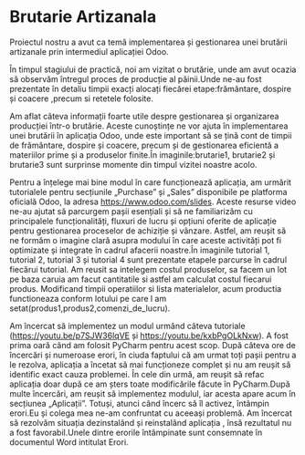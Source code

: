 # Brutarie Artizanala 
Proiectul nostru a avut ca temă implementarea și gestionarea unei brutării artizanale prin intermediul aplicației Odoo.

În timpul stagiului de practică, noi am vizitat o brutărie, unde am avut ocazia să observăm întregul proces de producție al pâinii.Unde ne-au fost prezentate în detaliu timpii exacți alocați fiecărei etape:frământare, dospire și coacere ,precum si retetele folosite.

Am aflat câteva informații foarte utile despre gestionarea și organizarea producției într-o brutărie. Aceste cunoștințe ne vor ajuta în implementarea unei brutării în aplicația Odoo, unde este important să se țină cont de timpii de frământare, dospire și coacere, precum și de gestionarea eficientă a materiilor prime și a produselor finite.În imaginile:brutarie1, brutarie2 și brutarie3 sunt surprinse momente din timpul vizitei noastre acolo.


Pentru a înțelege mai bine modul în care funcționează aplicația, am urmărit tutorialele pentru secțiunile „Purchase” și „Sales” disponibile pe platforma oficială Odoo, la adresa https://www.odoo.com/slides. Aceste resurse video ne-au ajutat să parcurgem pașii esențiali și să ne familiarizăm cu principalele funcționalități, fluxuri de lucru și opțiuni oferite de aplicație pentru gestionarea proceselor de achiziție și vânzare. Astfel, am reușit să ne formăm o imagine clară asupra modului în care aceste activități pot fi optimizate și integrate în cadrul afacerii noastre.În imaginile tutorial 1, tutorial 2, tutorial 3 și tutorial 4 sunt prezentate etapele parcurse în cadrul fiecărui tutorial.
Am reusit sa intelegem costul produselor, sa facem un lot pe baza caruia am facut cantitatile si astfel am calculat costul fiecarui produs. 
Modificand timpii operatiilor si lista materialelor, acum productia functioneaza conform lotului pe care l am setat(produs1,produs2,comenzi_de_lucru).


Am încercat să implementez un modul urmând câteva tutoriale (https://youtu.be/p7SJW36lqVE și https://youtu.be/kxbPgOLkNxw). A fost prima oară când am folosit PyCharm pentru acest scop. După câteva ore de încercări și numeroase erori, în ciuda faptului că am urmat toți pașii pentru a le rezolva, aplicația a încetat să mai funcționeze complet și nu am reușit să identific exact cauza problemei. În cele din urmă, am reușit să refac aplicația doar după ce am șters toate modificările făcute în PyCharm.După multe încercări, am reușit să implementez modulul, iar acesta apare acum în secțiunea „Aplicații”. Totuși, atunci când încerc să îl activez, întâmpin erori.Eu și colega mea ne-am confruntat cu aceeași problemă. Am încercat să rezolvăm situația dezinstalând și reinstalând aplicația , însă rezultatul nu a fost favorabil.Unele dintre erorile întâmpinate sunt consemnate în documentul Word intitulat Erori.
